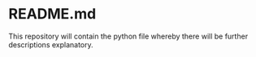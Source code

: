 # README.md
This repository will contain the python file whereby there will be further descriptions explanatory.
